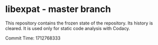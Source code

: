 # libexpat - master branch

This repository contains the frozen state of the repository.
Its history is cleared. It is used only for static code
analysis with Codacy.

Commit Time: 1712768333